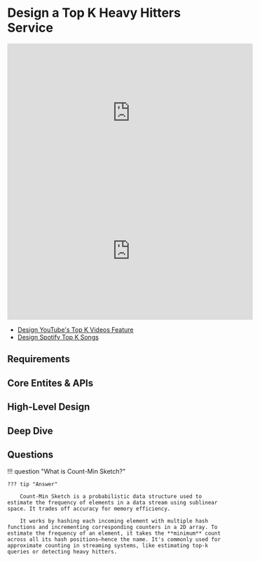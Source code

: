 # Design a Top K Heavy Hitters Service

<iframe width="560" height="315" src="https://www.youtube.com/embed/1lfktgZ9Eeo?si=tALjdAVxJFmpyZc8" title="YouTube video player" frameborder="0" allow="accelerometer; autoplay; clipboard-write; encrypted-media; gyroscope; picture-in-picture; web-share" referrerpolicy="strict-origin-when-cross-origin" allowfullscreen></iframe>

<iframe width="560" height="315" src="https://www.youtube.com/embed/HjazbLlrWxI?si=Gdo1_g7reIakUysR" title="YouTube video player" frameborder="0" allow="accelerometer; autoplay; clipboard-write; encrypted-media; gyroscope; picture-in-picture; web-share" referrerpolicy="strict-origin-when-cross-origin" allowfullscreen></iframe>

- [Design YouTube's Top K Videos Feature](https://www.hellointerview.com/learn/system-design/problem-breakdowns/top-k)
- [Design Spotify Top K Songs](https://systemdesignschool.io/problems/topk/solution)

## Requirements

## Core Entites & APIs

## High-Level Design

## Deep Dive

## Questions

!!! question "What is Count-Min Sketch?"

    ??? tip "Answer"

        Count-Min Sketch is a probabilistic data structure used to estimate the frequency of elements in a data stream using sublinear space. It trades off accuracy for memory efficiency.

        It works by hashing each incoming element with multiple hash functions and incrementing corresponding counters in a 2D array. To estimate the frequency of an element, it takes the **minimum** count across all its hash positions—hence the name. It's commonly used for approximate counting in streaming systems, like estimating top-k queries or detecting heavy hitters.

